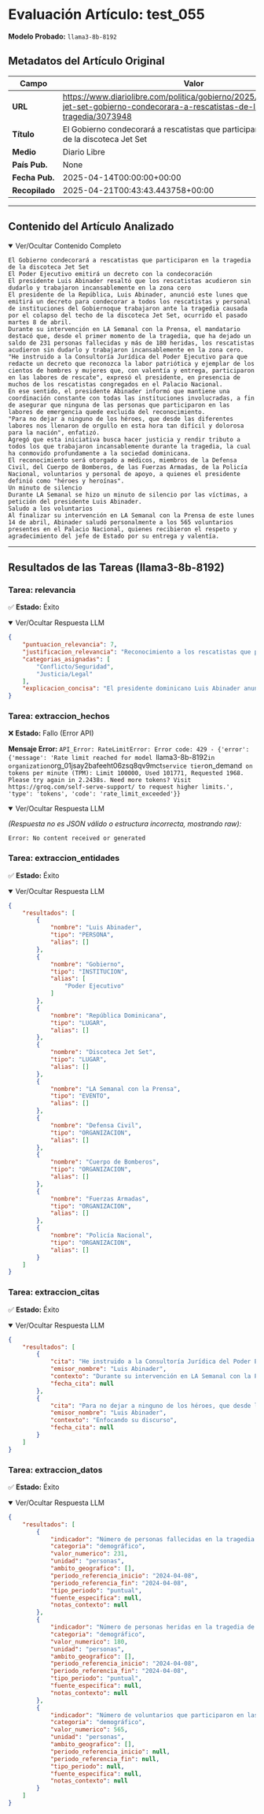 # Evaluación Artículo: test_055
**Modelo Probado:** `llama3-8b-8192`

## Metadatos del Artículo Original

| Campo          | Valor                                      |
|----------------|--------------------------------------------|
| **URL**        | https://www.diariolibre.com/politica/gobierno/2025/04/14/discoteca-jet-set-gobierno-condecorara-a-rescatistas-de-la-tragedia/3073948           |
| **Título**     | El Gobierno condecorará a rescatistas que participaron en la tragedia de la discoteca Jet Set       |
| **Medio**      | Diario Libre         |
| **País Pub.**  | None |
| **Fecha Pub.** | 2025-04-14T00:00:00+00:00 |
| **Recopilado** | 2025-04-21T00:43:43.443758+00:00 |

---

## Contenido del Artículo Analizado

<details open>
<summary>Ver/Ocultar Contenido Completo</summary>

```text
El Gobierno condecorará a rescatistas que participaron en la tragedia de la discoteca Jet Set
El Poder Ejecutivo emitirá un decreto con la condecoración
El presidente Luis Abinader resaltó que los rescatistas acudieron sin dudarlo y trabajaron incansablemente en la zona cero
El presidente de la República, Luis Abinader, anunció este lunes que emitirá un decreto para condecorar a todos los rescatistas y personal de instituciones del Gobiernoque trabajaron ante la tragedia causada por el colapso del techo de la discoteca Jet Set, ocurrido el pasado martes 8 de abril.
Durante su intervención en LA Semanal con la Prensa, el mandatario destacó que, desde el primer momento de la tragedia, que ha dejado un saldo de 231 personas fallecidas y más de 180 heridas, los rescatistas acudieron sin dudarlo y trabajaron incansablemente en la zona cero.
"He instruido a la Consultoría Jurídica del Poder Ejecutivo para que redacte un decreto que reconozca la labor patriótica y ejemplar de los cientos de hombres y mujeres que, con valentía y entrega, participaron en las labores de rescate", expresó el presidente, en presencia de muchos de los rescatistas congregados en el Palacio Nacional.
En ese sentido, el presidente Abinader informó que mantiene una coordinación constante con todas las instituciones involucradas, a fin de asegurar que ninguna de las personas que participaron en las labores de emergencia quede excluida del reconocimiento.
"Para no dejar a ninguno de los héroes, que desde las diferentes labores nos llenaron de orgullo en esta hora tan difícil y dolorosa para la nación", enfatizó.
Agregó que esta iniciativa busca hacer justicia y rendir tributo a todos los que trabajaron incansablemente durante la tragedia, la cual ha conmovido profundamente a la sociedad dominicana.
El reconocimiento será otorgado a médicos, miembros de la Defensa Civil, del Cuerpo de Bomberos, de las Fuerzas Armadas, de la Policía Nacional, voluntarios y personal de apoyo, a quienes el presidente definió como "héroes y heroínas".
Un minuto de silencio
Durante LA Semanal se hizo un minuto de silencio por las víctimas, a petición del presidente Luis Abinader.
Saludo a los voluntarios
Al finalizar su intervención en LA Semanal con la Prensa de este lunes 14 de abril, Abinader saludó personalmente a los 565 voluntarios presentes en el Palacio Nacional, quienes recibieron el respeto y agradecimiento del jefe de Estado por su entrega y valentía.
```
</details>

---

## Resultados de las Tareas (llama3-8b-8192)

### Tarea: relevancia

✅ **Estado:** Éxito


<details open>
<summary>Ver/Ocultar Respuesta LLM</summary>

```json
{
    "puntuacion_relevancia": 7,
    "justificacion_relevancia": "Reconocimiento a los rescatistas que participaron en la tragedia de la discoteca Jet Set",
    "categorias_asignadas": [
        "Conflicto/Seguridad",
        "Justicia/Legal"
    ],
    "explicacion_concisa": "El presidente dominicano Luis Abinader anuncia que emitirá un decreto para condecorar a los rescatistas y personal de instituciones del Gobierno que trabajaron en la tragedia de la discoteca Jet Set, que dejó un saldo de 231 personas fallecidas y más de 180 heridas."
}
```
</details>


### Tarea: extraccion_hechos

❌ **Estado:** Fallo (Error API)

   **Mensaje Error:** `API_Error: RateLimitError: Error code: 429 - {'error': {'message': 'Rate limit reached for model `llama3-8b-8192` in organization `org_01jsay2bafeeht06zsq8qv9mct` service tier `on_demand` on tokens per minute (TPM): Limit 100000, Used 101771, Requested 1968. Please try again in 2.2438s. Need more tokens? Visit https://groq.com/self-serve-support/ to request higher limits.', 'type': 'tokens', 'code': 'rate_limit_exceeded'}}`


<details open>
<summary>Ver/Ocultar Respuesta LLM</summary>

_(Respuesta no es JSON válido o estructura incorrecta, mostrando raw):_
```
Error: No content received or generated
```
</details>


### Tarea: extraccion_entidades

✅ **Estado:** Éxito


<details open>
<summary>Ver/Ocultar Respuesta LLM</summary>

```json
{
    "resultados": [
        {
            "nombre": "Luis Abinader",
            "tipo": "PERSONA",
            "alias": []
        },
        {
            "nombre": "Gobierno",
            "tipo": "INSTITUCION",
            "alias": [
                "Poder Ejecutivo"
            ]
        },
        {
            "nombre": "República Dominicana",
            "tipo": "LUGAR",
            "alias": []
        },
        {
            "nombre": "Discoteca Jet Set",
            "tipo": "LUGAR",
            "alias": []
        },
        {
            "nombre": "LA Semanal con la Prensa",
            "tipo": "EVENTO",
            "alias": []
        },
        {
            "nombre": "Defensa Civil",
            "tipo": "ORGANIZACION",
            "alias": []
        },
        {
            "nombre": "Cuerpo de Bomberos",
            "tipo": "ORGANIZACION",
            "alias": []
        },
        {
            "nombre": "Fuerzas Armadas",
            "tipo": "ORGANIZACION",
            "alias": []
        },
        {
            "nombre": "Policía Nacional",
            "tipo": "ORGANIZACION",
            "alias": []
        }
    ]
}
```
</details>


### Tarea: extraccion_citas

✅ **Estado:** Éxito


<details open>
<summary>Ver/Ocultar Respuesta LLM</summary>

```json
{
    "resultados": [
        {
            "cita": "He instruido a la Consultoría Jurídica del Poder Ejecutivo para que redacte un decreto que reconozca la labor patriótica y ejemplar de los cientos de hombres y mujeres que, con valentía y entrega, participaron en las labores de rescate",
            "emisor_nombre": "Luis Abinader",
            "contexto": "Durante su intervención en LA Semanal con la Prensa",
            "fecha_cita": null
        },
        {
            "cita": "Para no dejar a ninguno de los héroes, que desde las diferentes labores nos llenaron de orgullo en esta hora tan difícil y dolorosa para la nación",
            "emisor_nombre": "Luis Abinader",
            "contexto": "Enfocando su discurso",
            "fecha_cita": null
        }
    ]
}
```
</details>


### Tarea: extraccion_datos

✅ **Estado:** Éxito


<details open>
<summary>Ver/Ocultar Respuesta LLM</summary>

```json
{
    "resultados": [
        {
            "indicador": "Número de personas fallecidas en la tragedia de la discoteca Jet Set",
            "categoria": "demográfico",
            "valor_numerico": 231,
            "unidad": "personas",
            "ambito_geografico": [],
            "periodo_referencia_inicio": "2024-04-08",
            "periodo_referencia_fin": "2024-04-08",
            "tipo_periodo": "puntual",
            "fuente_especifica": null,
            "notas_contexto": null
        },
        {
            "indicador": "Número de personas heridas en la tragedia de la discoteca Jet Set",
            "categoria": "demográfico",
            "valor_numerico": 180,
            "unidad": "personas",
            "ambito_geografico": [],
            "periodo_referencia_inicio": "2024-04-08",
            "periodo_referencia_fin": "2024-04-08",
            "tipo_periodo": "puntual",
            "fuente_especifica": null,
            "notas_contexto": null
        },
        {
            "indicador": "Número de voluntarios que participaron en las labores de rescate",
            "categoria": "demográfico",
            "valor_numerico": 565,
            "unidad": "personas",
            "ambito_geografico": [],
            "periodo_referencia_inicio": null,
            "periodo_referencia_fin": null,
            "tipo_periodo": null,
            "fuente_especifica": null,
            "notas_contexto": null
        }
    ]
}
```
</details>
